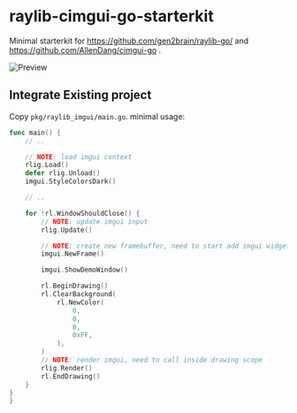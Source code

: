 # raylib-cimgui-go-starterkit

Minimal starterkit for https://github.com/gen2brain/raylib-go/ and https://github.com/AllenDang/cimgui-go .

![Preview](https://github.com/user-attachments/assets/f55a9c37-2662-40c3-936d-130e925a41c2)

## Integrate Existing project

Copy `pkg/raylib_imgui/main.go`. minimal usage:

```go
func main() {
	// ..

	// NOTE: load imgui context
	rlig.Load()
	defer rlig.Unload()
	imgui.StyleColorsDark()

	// ..

	for !rl.WindowShouldClose() {
		// NOTE: update imgui input
		rlig.Update()

		// NOTE: create new framebuffer, need to start add imgui widget
		imgui.NewFrame()

		imgui.ShowDemoWindow()

		rl.BeginDrawing()
		rl.ClearBackground(
			rl.NewColor(
				0,
				0,
				0,
				0xFF,
			),
		)
		// NOTE: render imgui, need to call inside drawing scope
		rlig.Render()
		rl.EndDrawing()
	}
}
}
```
